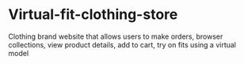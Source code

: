 # Virtual-fit-clothing-store
Clothing brand website that allows users to make orders, browser collections, view product details, add to cart, try on fits using a virtual model
